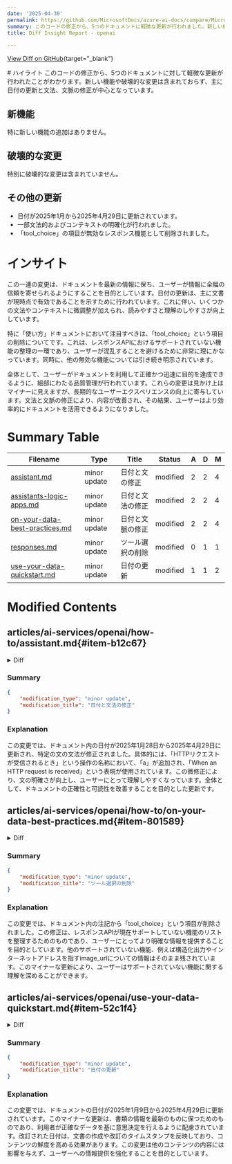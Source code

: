 ```yaml
---
date: '2025-04-30'
permalink: https://github.com/MicrosoftDocs/azure-ai-docs/compare/MicrosoftDocs:b7568a1...MicrosoftDocs:b8a8182
summary: このコードの修正から、5つのドキュメントに軽微な更新が行われました。新しい機能や破壊的な変更はなく、主に日付の更新や文法、文脈の修正が含まれています。特に、「tool_choice」の項目が削除され、無効なレスポンス機能が整理されました。これにより、ユーザーが文書をより理解しやすくなり、正確に目的を達成できるようになります。全体的に、ユーザーエクスペリエンスの向上に寄与する品質管理が行われています。
title: Diff Insight Report - openai

---
```


[View Diff on GitHub](https://github.com/MicrosoftDocs/azure-ai-docs/compare/MicrosoftDocs:b7568a1...MicrosoftDocs:b8a8182){target="_blank"}

<format>
# ハイライト
このコードの修正から、5つのドキュメントに対して軽微な更新が行われたことがわかります。新しい機能や破壊的な変更は含まれておらず、主に日付の更新と文法、文脈の修正が中心となっています。

## 新機能
特に新しい機能の追加はありません。

## 破壊的な変更
特別に破壊的な変更は含まれていません。

## その他の更新
- 日付が2025年1月から2025年4月29日に更新されています。
- 一部文法的およびコンテキストの明確化が行われました。
- 「tool_choice」の項目が無効なレスポンス機能として削除されました。

# インサイト
この一連の変更は、ドキュメントを最新の情報に保ち、ユーザーが情報に全幅の信頼を寄せられるようにすることを目的としています。日付の更新は、主に文書が現時点で有効であることを示すために行われています。これに伴い、いくつかの文法やコンテキストに微調整が加えられ、読みやすさと理解のしやすさが向上しています。

特に「使い方」ドキュメントにおいて注目すべきは、「tool_choice」という項目の削除についてです。これは、レスポンスAPIにおけるサポートされていない機能の整理の一環であり、ユーザーが混乱することを避けるために非常に理にかなっています。同時に、他の無効な機能については引き続き明示されています。

全体として、ユーザーがドキュメントを利用して正確かつ迅速に目的を達成できるように、細部にわたる品質管理が行われています。これらの変更は見かけ上はマイナーに見えますが、長期的なユーザーエクスペリエンスの向上に寄与しています。文法と文脈の修正により、内容が改善され、その結果、ユーザーはより効率的にドキュメントを活用できるようになりました。
</format>

# Summary Table
|  Filename  | Type |    Title    | Status | A  | D  | M  |
|------------|------|-------------|--------|----|----|----|
| [assistant.md](#item-b12c67) | minor update | 日付と文の修正 | modified | 2 | 2 | 4 | 
| [assistants-logic-apps.md](#item-57ae37) | minor update | 日付と文法の修正 | modified | 2 | 2 | 4 | 
| [on-your-data-best-practices.md](#item-801589) | minor update | 日付と文脈の修正 | modified | 2 | 2 | 4 | 
| [responses.md](#item-b9757d) | minor update | ツール選択の削除 | modified | 0 | 1 | 1 | 
| [use-your-data-quickstart.md](#item-52c1f4) | minor update | 日付の更新 | modified | 1 | 1 | 2 | 


# Modified Contents
## articles/ai-services/openai/how-to/assistant.md{#item-b12c67}

<details>
<summary>Diff</summary>
````diff
@@ -7,7 +7,7 @@ manager: nitinme
 ms.service: azure-ai-openai
 ms.custom: references_regions
 ms.topic: how-to
-ms.date: 01/28/2025
+ms.date: 04/29/2025
 author: aahill
 ms.author: aahi
 recommendations: false
@@ -118,7 +118,7 @@ assistant = client.beta.assistants.create(
 There are a few details you should note from the configuration above:
 
 - We enable this assistant to access code interpreter with the line `tools=[{"type": "code_interpreter"}],`. This gives the model access to a sand-boxed python environment to run and execute code to help formulating responses to a user's question.
-- In the instructions we remind the model that it can execute code. Sometimes the model needs help guiding it towards the right tool to solve a given query. If you know you want to use a particular library to generate a certain response that you know is part of code interpreter, it can help to provide guidance by saying something like "Use Matplotlib to do x."
+- In the instructions we remind the model that it can execute code. Sometimes the model needs help with guiding it towards the right tool to solve a given query. If you know you want to use a particular library to generate a certain response that you know is part of code interpreter, it can help to provide guidance by saying something like "Use Matplotlib to do x."
 - Since this is Azure OpenAI the value you enter for `model=` **must match the deployment name**.
 
 Next we're going to print the contents of assistant that we just created to confirm that creation was successful:
````
</details>

### Summary

```json
{
    "modification_type": "minor update",
    "modification_title": "日付と文の修正"
}
```

### Explanation
この変更は、ドキュメント内の日付を2025年1月28日から2025年4月29日に更新し、指示文の一部を微調整しました。具体的には、モデルが正しいツールを選ぶために必要なガイダンスを提供する際の文言が変更されました。この調整により、ユーザーが特定のライブラリを使用する際の説明がより明確になり、コードインタープリターの利用時に役立つ情報が強調されています。全体として、ユーザーに対して技術的な指示をより効果的に伝えようとする意図があります。

## articles/ai-services/openai/how-to/assistants-logic-apps.md{#item-57ae37}

<details>
<summary>Diff</summary>
````diff
@@ -6,7 +6,7 @@ services: cognitive-services
 manager: nitinme
 ms.service: azure-ai-openai
 ms.topic: how-to
-ms.date: 01/28/2025
+ms.date: 04/29/2025
 author: aahill
 ms.author: aahi
 recommendations: false
@@ -50,7 +50,7 @@ Here are the steps to create a new Logic Apps workflow for function calling.
 1. Your workflow is required to have a Request trigger to generate a REST endpoint, and a response action to return the response to Azure AI Foundry when this workflow is invoked.
 1. Add a trigger [(Request)](/azure/connectors/connectors-native-reqres?tabs=consumption)
 
-    Select **Add a trigger** and then search for request trigger. Select the **When a HTTP request is received** operation.
+    Select **Add a trigger** and then search for request trigger. Select the **When an HTTP request is received** operation.
 
     :::image type="content" source="..\media\how-to\assistants\logic-apps\create-logic-app-1.png" alt-text="A screenshot showing the Logic Apps designer." lightbox="..\media\how-to\assistants\logic-apps\create-logic-app-1.png":::
 
````
</details>

### Summary

```json
{
    "modification_type": "minor update",
    "modification_title": "日付と文法の修正"
}
```

### Explanation
この変更では、ドキュメント内の日付が2025年1月28日から2025年4月29日に更新され、特定の文の文法が修正されました。具体的には、「HTTPリクエストが受信されるとき」という操作の名称において、「a」が追加され、「When an HTTP request is received」という表現が使用されています。この微修正により、文の明確さが向上し、ユーザーにとって理解しやすくなっています。全体として、ドキュメントの正確性と可読性を改善することを目的とした更新です。

## articles/ai-services/openai/how-to/on-your-data-best-practices.md{#item-801589}

<details>
<summary>Diff</summary>
````diff
@@ -4,7 +4,7 @@ titleSuffix: Azure OpenAI Service
 description: Learn about the best practices for using Azure OpenAI On Your Data, along with how to fix common problems.
 ms.service: azure-ai-openai
 ms.topic: conceptual
-ms.date: 01/28/2025
+ms.date: 04/29/2025
 ms.custom: references_regions, build-2023, build-2023-dataai, refefences_regions
 manager: nitinme
 author: aahill
@@ -62,7 +62,7 @@ If the correct document chunks don't appear in the retrieved documents, you need
 
 * It's possible that a correct document chunk wasn't part of the `topNDocuments` parameter. In this case, increase the parameter.
 
-* It's possible that your index fields are incorrectly mapped, so retrieval might not work well. This mapping is particularly relevant if you're using a pre-existing data source. (That is, you didn't create the index by using the studio or offline scripts available on [GitHub](https://github.com/microsoft/sample-app-aoai-chatGPT/tree/main/scripts).) For more information on mapping index fields, see the [how-to article](../concepts/use-your-data.md?tabs=ai-search#index-field-mapping).
+* It's possible that your index fields are incorrectly mapped, so retrieval might not work well. This mapping is particularly relevant if you're using a preexisting data source. (That is, you didn't create the index by using the studio or offline scripts available on [GitHub](https://github.com/microsoft/sample-app-aoai-chatGPT/tree/main/scripts).) For more information on mapping index fields, see the [how-to article](../concepts/use-your-data.md?tabs=ai-search#index-field-mapping).
 
 * It's possible that the intent generation step isn't working well. In the API response, check the `intents` fields in the `tool` message.
 
````
</details>

### Summary

```json
{
    "modification_type": "minor update",
    "modification_title": "日付と文脈の修正"
}
```

### Explanation
この変更は、ドキュメントの日付を2025年1月28日から2025年4月29日に更新し、特定の表現の文法を微調整したものです。主な修正として、「pre-existing」の表現が「preexisting」に変更され、よりスムーズなディスコースが実現されています。また、文全体の流れを改善することが目的であり、特にインデックスフィールドのマッピングに関連する部分で、ユーザーが情報を理解しやすくなるように配慮されています。全体として、この更新はテクニカルドキュメントの可読性を向上させることを目的としています。

## articles/ai-services/openai/how-to/responses.md{#item-b9757d}

<details>
<summary>Diff</summary>
````diff
@@ -55,7 +55,6 @@ Not every model is available in the regions supported by the responses API. Chec
 > [!NOTE]
 > Not currently supported:
 > - Structured outputs
-> - tool_choice
 > - image_url pointing to an internet address
 > - The web search tool is also not supported, and is not part of the `2025-03-01-preview` API.  
 > 
````
</details>

### Summary

```json
{
    "modification_type": "minor update",
    "modification_title": "ツール選択の削除"
}
```

### Explanation
この変更では、ドキュメント内の注記から「tool_choice」という項目が削除されました。この修正は、レスポンスAPIが現在サポートしていない機能のリストを整理するためのものであり、ユーザーにとってより明確な情報を提供することを目的としています。他のサポートされていない機能、例えば構造化出力やインターネットアドレスを指すimage_urlについての情報はそのまま残されています。このマイナーな更新により、ユーザーはサポートされていない機能に関する理解を深めることができます。

## articles/ai-services/openai/use-your-data-quickstart.md{#item-52c1f4}

<details>
<summary>Diff</summary>
````diff
@@ -8,7 +8,7 @@ ms.custom: devx-track-dotnet, devx-track-extended-java, devx-track-js, devx-trac
 ms.topic: quickstart
 author: aahill
 ms.author: aahi
-ms.date: 01/09/2025
+ms.date: 04/29/2025
 recommendations: false
 zone_pivot_groups: openai-use-your-data
 ---
````
</details>

### Summary

```json
{
    "modification_type": "minor update",
    "modification_title": "日付の更新"
}
```

### Explanation
この変更では、ドキュメントの日付が2025年1月9日から2025年4月29日に更新されています。このマイナーな更新は、書類の情報を最新のものに保つためのものであり、利用者が正確なデータを基に意思決定を行えるように配慮されています。改訂された日付は、文書の作成や改訂のタイムスタンプを反映しており、コンテンツの鮮度を高める効果があります。この変更は他のコンテンツの内容には影響を与えず、ユーザーへの情報提供を強化することを目的としています。


